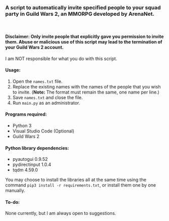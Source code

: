 ### A script to automatically invite specified people to your squad party in Guild Wars 2, an MMORPG developed by ArenaNet.

<br/>  

  
#### **Disclaimer:** Only invite people that explicitly gave you permission to invite them. Abuse or malicious use of this script may lead to the termination of your Guild Wars 2 account.
I am NOT responsible for what you do with this script.


#### **Usage:**  
1. Open the `names.txt` file.
2. Replace the existing names with the names of the people that you wish to invite. (**Note:** The format must remain the same, one name per line.)
3. Save `names.txt` and close the file.
4. Run `main.py` as an administrator.



#### **Programs required:**
- Python 3
- Visual Studio Code (Optional)
- Guild Wars 2


#### **Python library dependencies:**
- pyautogui 0.9.52
- pydirectinput 1.0.4
- tqdm 4.59.0
  
You may choose to install the libraries all at the same time using the command `pip3 install -r requirements.txt`, or install them one by one manually.


#### **To-do:**
None currently, but I am always open to suggestions.
